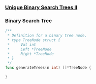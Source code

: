 ### [Unique Binary Search Trees II](https://leetcode.com/problems/unique-binary-search-trees-ii/)


### Binary Search Tree


```Go
/**
 * Definition for a binary tree node.
 * type TreeNode struct {
 *     Val int
 *     Left *TreeNode
 *     Right *TreeNode
 * }
 */
func generateTrees(n int) []*TreeNode {
    
}
```